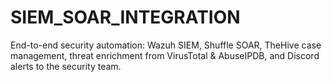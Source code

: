 # SIEM_SOAR_INTEGRATION
End-to-end security automation: Wazuh SIEM, Shuffle SOAR, TheHive case management, threat enrichment from VirusTotal &amp; AbuseIPDB, and Discord alerts to the security team.

